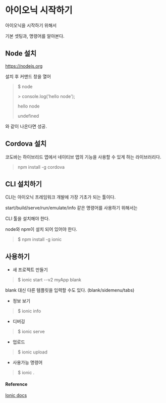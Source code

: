 # 아이오닉 시작하기

아이오닉을 시작하기 위해서

기본 셋팅과, 명령어를 알아본다.

## Node 설치

https://nodejs.org

설치 후 커맨드 창을 열어

> $ node
>
> \> console.log('hello node');
>
> hello node
>
> undefined

와 같이 나온다면 성공.

## Cordova 설치

코도바는 하이브리드 앱에서 네이티브 앱의 기능을 사용할 수 있게 하는 라이브러리다.

> npm install -g cordova



## CLI 설치하기

CLI는 아이오닉 프레임워크 개발에 가장 기초가 되는 툴이다.

start/build/serve/run/emulate/info 같은 명령어를 사용하기 위해서는

CLI 툴을 설치해야 한다.

  

node와 npm이 설치 되어 있어야 한다.

> $ npm install -g ionic

  

## 사용하기

- 새 프로젝트 만들기

> $ ionic start --v2 myApp blank

blank 대신 다른 템플릿을 입력할 수도 있다. (blank/sidemenu/tabs)

- 정보 보기

> $ ionic info

- 디버깅

> $ ionic serve

- 업로드

> $ ionic upload



- 사용가능 명령어

> $ ionic .



#### Reference

[Ionic docs](http://ionicframework.com/docs/cli/)

